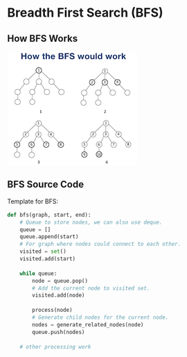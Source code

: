 # Breadth First Search (BFS)

## How BFS Works
![BFS](assets/bfs.png)

## BFS Source Code
Template for BFS:
``` Python
def bfs(graph, start, end):
    # Queue to store nodes, we can also use deque. 
    queue = []
    queue.append(start)
    # For graph where nodes could connect to each other.
    visited = set()
    visited.add(start)

    while queue:
        node = queue.pop()
        # Add the current node to visited set.
        visited.add(node)

        process(node)
        # Generate child nodes for the current node.
        nodes = generate_related_nodes(node)
        queue.push(nodes)

    # other processing work
```